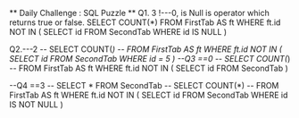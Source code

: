 ** Daily Challenge : SQL Puzzle **
Q1. 3 !---0, is Null is operator which returns true or false.
 SELECT COUNT(*) 
    FROM FirstTab AS ft WHERE ft.id NOT IN ( SELECT id FROM SecondTab WHERE id IS NULL )

Q2.---2
--  SELECT COUNT(*) 
--     FROM FirstTab AS ft WHERE ft.id NOT IN ( SELECT id FROM SecondTab WHERE id = 5 )
--Q3 ==0
--  SELECT COUNT(*) 
--     FROM FirstTab AS ft WHERE ft.id NOT IN ( SELECT id FROM SecondTab )

--Q4 ==3
-- SELECT * FROM SecondTab
--    SELECT COUNT(*) 
--     FROM FirstTab AS ft WHERE ft.id NOT IN ( SELECT id FROM SecondTab WHERE id IS NOT NULL )
